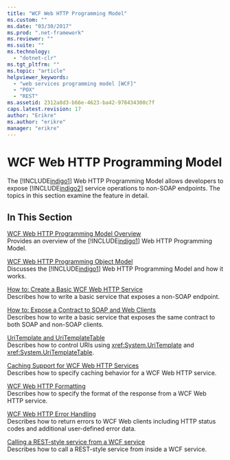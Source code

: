 ```yaml
---
title: "WCF Web HTTP Programming Model"
ms.custom: ""
ms.date: "03/30/2017"
ms.prod: ".net-framework"
ms.reviewer: ""
ms.suite: ""
ms.technology: 
  - "dotnet-clr"
ms.tgt_pltfrm: ""
ms.topic: "article"
helpviewer_keywords: 
  - "web services programming model [WCF]"
  - "POX"
  - "REST"
ms.assetid: 2312a8d3-b66e-4623-ba42-978434300c7f
caps.latest.revision: 17
author: "Erikre"
ms.author: "erikre"
manager: "erikre"
---
```

# WCF Web HTTP Programming Model
The [!INCLUDE[indigo1](../../../../includes/indigo1-md.md)] Web HTTP Programming Model allows developers to expose [!INCLUDE[indigo2](../../../../includes/indigo2-md.md)] service operations to non-SOAP endpoints. The topics in this section examine the feature in detail.  
  
## In This Section  
 [WCF Web HTTP Programming Model Overview](../../../../docs/framework/wcf/feature-details/wcf-web-http-programming-model-overview.md)  
 Provides an overview of the [!INCLUDE[indigo1](../../../../includes/indigo1-md.md)] Web HTTP Programming Model.  
  
 [WCF Web HTTP Programming Object Model](../../../../docs/framework/wcf/feature-details/wcf-web-http-programming-object-model.md)  
 Discusses the [!INCLUDE[indigo1](../../../../includes/indigo1-md.md)] Web HTTP Programming Model and how it works.  
  
 [How to: Create a Basic WCF Web HTTP Service](../../../../docs/framework/wcf/feature-details/how-to-create-a-basic-wcf-web-http-service.md)  
 Describes how to write a basic service that exposes a non-SOAP endpoint.  
  
 [How to: Expose a Contract to SOAP and Web Clients](../../../../docs/framework/wcf/feature-details/how-to-expose-a-contract-to-soap-and-web-clients.md)  
 Describes how to write a basic service that exposes the same contract to both SOAP and non-SOAP clients.  
  
 [UriTemplate and UriTemplateTable](../../../../docs/framework/wcf/feature-details/uritemplate-and-uritemplatetable.md)  
 Describes how to control URIs using <xref:System.UriTemplate> and <xref:System.UriTemplateTable>.  
  
 [Caching Support for WCF Web HTTP Services](../../../../docs/framework/wcf/feature-details/caching-support-for-wcf-web-http-services.md)  
 Describes how to specify caching behavior for a WCF Web HTTP service.  
  
 [WCF Web HTTP Formatting](../../../../docs/framework/wcf/feature-details/wcf-web-http-formatting.md)  
 Describes how to specify the format of the response from a WCF Web HTTP service.  
  
 [WCF Web HTTP Error Handling](../../../../docs/framework/wcf/feature-details/wcf-web-http-error-handling.md)  
 Describes how to return errors to WCF Web clients including HTTP status codes and additional user-defined error data.  
  
 [Calling a REST-style service from a WCF service](../../../../docs/framework/wcf/feature-details/calling-a-rest-style-service-from-a-wcf-service.md)  
 Describes how to call a REST-style service from inside a WCF service.
